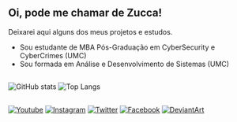 ## Oi, pode me chamar de Zucca!

Deixarei aqui alguns dos meus projetos e estudos.
- Sou estudante de MBA Pós-Graduação em CyberSecurity e CyberCrimes (UMC)
- Sou formada em Análise e Desenvolvimento de Sistemas (UMC)

##
![GitHub stats](https://github-readme-stats.vercel.app/api?username=zuccashido&show_icons=true&bg_color=ffecfd&title_color=ff2ae8&icon_color=ff2ae8&locale=pt-br) 
![Top Langs](https://github-readme-stats.vercel.app/api/top-langs/?username=zuccashido&layout=donut&bg_color=ffecfd&icon_color=ff2ae8&title_color=ff1ae8&locale=pt-br)

##
[![Youtube](https://img.shields.io/badge/YouTube-ffbff1?style=for-the-badge&logo=youtube&logoColor=white)](https://www.youtube.com/@zuccashido)
[![Instagram](https://img.shields.io/badge/Instagram-a9ffa4?style=for-the-badge&logo=instagram&logoColor=white)](https://www.instagram.com/zucca_shido/)
[![Twitter](https://img.shields.io/badge/Twitter-ffbff1?style=for-the-badge&logo=twitter&logoColor=white)](https://x.com/Zucca_Shido)
[![Facebook](https://img.shields.io/badge/Facebook-a9ffa4?style=for-the-badge&logo=facebook&logoColor=white)](https://www.facebook.com/zucca.shido)
[![DeviantArt](https://img.shields.io/badge/DeviantArt-ffbff1?style=for-the-badge&logo=deviantart&logoColor=white)](https://www.deviantart.com/zuccashido)


<!--
**ZuccaShido/zuccashido** is a ✨ _special_ ✨ repository because its `README.md` (this file) appears on your GitHub profile.

Here are some ideas to get you started:

- 🔭 I’m currently working on ...
- 🌱 I’m currently learning ...
- 👯 I’m looking to collaborate on ...
- 🤔 I’m looking for help with ...
- 💬 Ask me about ...
- 📫 How to reach me: ...
- 😄 Pronouns: ...
- ⚡ Fun fact: ...
-->
